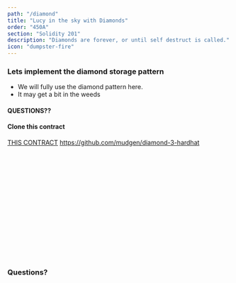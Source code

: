 ```yaml
---
path: "/diamond"
title: "Lucy in the sky with Diamonds"
order: "450A"
section: "Solidity 201"
description: "Diamonds are forever, or until self destruct is called."
icon: "dumpster-fire"
---
```


### Lets implement the diamond storage pattern
* We will fully use the diamond pattern here.
* It may get a bit in the weeds

#### QUESTIONS??

#### Clone this contract
[THIS CONTRACT](https://github.com/mudgen/diamond-3-hardhat)
https://github.com/mudgen/diamond-3-hardhat

<br />
<br />
<br />
<br />
<br />
<br />
<br />
<br />
<br />
<br />
<br />
<br />
<br />
<br />

### Questions?

<br />
<br />
<br />
<br />
<br />
<br />
<br />
<br />
<br />
<br />
<br />
<br />
<br />
<br />

